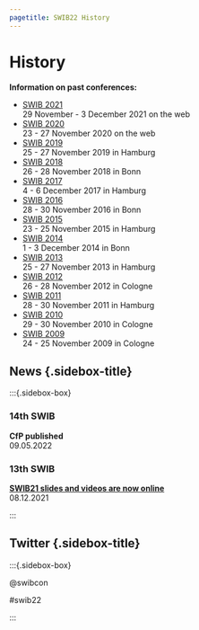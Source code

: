 ```yaml
---
pagetitle: SWIB22 History
---
```


<div id="main">

# History

**Information on past conferences:**

-   [SWIB 2021](http://swib.org/swib21/)\
    29 November - 3 December 2021 on the web
-   [SWIB 2020](http://swib.org/swib20/)\
    23 - 27 November 2020 on the web
-   [SWIB 2019](http://swib.org/swib19/)\
    25 - 27 November 2019 in Hamburg
-   [SWIB 2018](http://swib.org/swib18/)\
    26 - 28 November 2018 in Bonn
-   [SWIB 2017](http://swib.org/swib17/)\
    4 - 6 December 2017 in Hamburg
-   [SWIB 2016](http://swib.org/swib16/)\
    28 - 30 November 2016 in Bonn
-   [SWIB 2015](http://swib.org/swib15/)\
    23 - 25 November 2015 in Hamburg
-   [SWIB 2014](http://swib.org/swib14/)\
    1 - 3 December 2014 in Bonn
-   [SWIB 2013](http://swib.org/swib13/)\
    25 - 27 November 2013 in Hamburg
-   [SWIB 2012](http://swib.org/swib12/)\
    26 - 28 November 2012 in Cologne
-   [SWIB 2011](http://swib.org/swib11/)\
    28 - 30 November 2011 in Hamburg
-   [SWIB 2010](http://swib.org/swib10/)\
    29 - 30 November 2010 in Cologne
-   [SWIB 2009](http://www.swib09.de/)\
    24 - 25 November 2009 in Cologne

</div>

<div id="sidebar">

## News {.sidebox-title}

:::{.sidebox-box}

### 14th SWIB

**CfP published**\
09.05.2022

### 13th SWIB

**[SWIB21 slides and videos are now online](../swib21/programme.html)**\
08.12.2021



:::


## Twitter {.sidebox-title}

:::{.sidebox-box}

@swibcon

#swib22

:::

</div>



